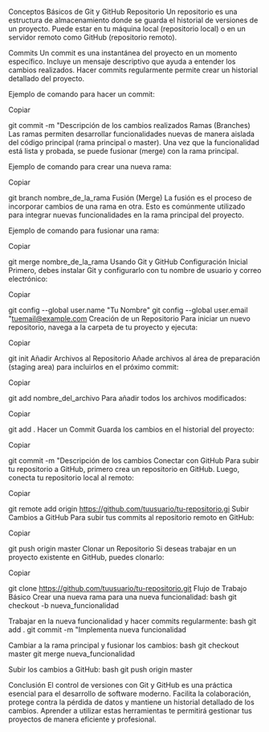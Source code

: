 Conceptos Básicos de Git y GitHub
Repositorio
Un repositorio es una estructura de almacenamiento donde se guarda el historial de versiones de un proyecto. Puede estar en tu máquina local (repositorio local) o en un servidor remoto como GitHub (repositorio remoto).

Commits
Un commit es una instantánea del proyecto en un momento específico. Incluye un mensaje descriptivo que ayuda a entender los cambios realizados. Hacer commits regularmente permite crear un historial detallado del proyecto.

Ejemplo de comando para hacer un commit:


Copiar

git commit -m "Descripción de los cambios realizados
Ramas (Branches)
Las ramas permiten desarrollar funcionalidades nuevas de manera aislada del código principal (rama principal o master). Una vez que la funcionalidad está lista y probada, se puede fusionar (merge) con la rama principal.

Ejemplo de comando para crear una nueva rama:


Copiar

git branch nombre_de_la_rama
Fusión (Merge)
La fusión es el proceso de incorporar cambios de una rama en otra. Esto es comúnmente utilizado para integrar nuevas funcionalidades en la rama principal del proyecto.

Ejemplo de comando para fusionar una rama:


Copiar

git merge nombre_de_la_rama
Usando Git y GitHub
Configuración Inicial
Primero, debes instalar Git y configurarlo con tu nombre de usuario y correo electrónico:


Copiar

git config --global user.name "Tu Nombre"
git config --global user.email "tuemail@example.com
Creación de un Repositorio
Para iniciar un nuevo repositorio, navega a la carpeta de tu proyecto y ejecuta:


Copiar

git init
Añadir Archivos al Repositorio
Añade archivos al área de preparación (staging area) para incluirlos en el próximo commit:


Copiar

git add nombre_del_archivo
Para añadir todos los archivos modificados:


Copiar

git add .
Hacer un Commit
Guarda los cambios en el historial del proyecto:


Copiar

git commit -m "Descripción de los cambios
Conectar con GitHub
Para subir tu repositorio a GitHub, primero crea un repositorio en GitHub. Luego, conecta tu repositorio local al remoto:


Copiar

git remote add origin https://github.com/tuusuario/tu-repositorio.gi
Subir Cambios a GitHub
Para subir tus commits al repositorio remoto en GitHub:


Copiar

git push origin master
Clonar un Repositorio
Si deseas trabajar en un proyecto existente en GitHub, puedes clonarlo:


Copiar

git clone https://github.com/tuusuario/tu-repositorio.git
Flujo de Trabajo Básico
Crear una nueva rama para una nueva funcionalidad: bash git checkout -b nueva_funcionalidad

Trabajar en la nueva funcionalidad y hacer commits regularmente: bash git add . git commit -m "Implementa nueva funcionalidad

Cambiar a la rama principal y fusionar los cambios: bash git checkout master git merge nueva_funcionalidad

Subir los cambios a GitHub: bash git push origin master

Conclusión
El control de versiones con Git y GitHub es una práctica esencial para el desarrollo de software moderno. Facilita la colaboración, protege contra la pérdida de datos y mantiene un historial detallado de los cambios. Aprender a utilizar estas herramientas te permitirá gestionar tus proyectos de manera eficiente y profesional.
